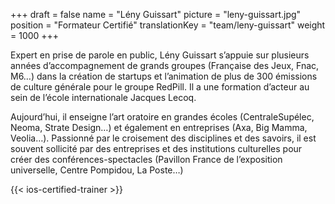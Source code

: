 +++
draft			= false
name			= "Lény Guissart"
picture			= "leny-guissart.jpg"
position	 	= "Formateur Certifié"
translationKey	= "team/leny-guissart"
weight			= 1000
+++

Expert en prise de parole en public, Lény Guissart s’appuie sur plusieurs années d’accompagnement de grands groupes (Française des Jeux, Fnac, M6…) dans la création de startups et l’animation de plus de 300 émissions de culture générale pour le groupe RedPill. Il a une formation d’acteur au sein de l’école internationale Jacques Lecoq.

Aujourd’hui, il enseigne l’art oratoire en grandes écoles (CentraleSupélec, Neoma, Strate Design…) et également en entreprises (Axa, Big Mamma, Veolia…). Passionné par le croisement des disciplines et des savoirs, il est souvent sollicité par des entreprises et des institutions culturelles pour créer des conférences-spectacles (Pavillon France de l’exposition universelle, Centre Pompidou, La Poste…)

{{< ios-certified-trainer >}}